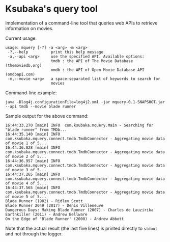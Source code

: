 # Ksubaka's query tool

Implementation of a command-line tool that queries web APIs to retrieve information on movies.

Current usage:

```
usage: mquery [-?] -a <arg> -m <arg>
 -?,--help          print this help message
 -a,--api <arg>     use the specified API. Available options:
                    tmdb : the API of The Movie Database (themoviedb.org)
                    omdb : the API of Open Movie Database API (omdbapi.com)
 -m,--movie <arg>   a space-separated list of keywords to search for
                    movies
```

Command-line example:

```
java -Dlog4j.configurationFile=log4j2.xml -jar mquery-0.1-SNAPSHOT.jar --api tmdb --movie blade runner
```

Sample output for the above command:

```
16:44:33.270 [main] INFO  com.ksubaka.mquery.Main - Searching for "blade runner" from TMDb...
16:44:35.140 [main] INFO  com.ksubaka.mquery.connect.tmdb.TmdbConnector - Aggregating movie data of movie 1 of 5...
16:44:36.028 [main] INFO  com.ksubaka.mquery.connect.tmdb.TmdbConnector - Aggregating movie data of movie 2 of 5...
16:44:36.957 [main] INFO  com.ksubaka.mquery.connect.tmdb.TmdbConnector - Aggregating movie data of movie 3 of 5...
16:44:37.265 [main] INFO  com.ksubaka.mquery.connect.tmdb.TmdbConnector - Aggregating movie data of movie 4 of 5...
16:44:37.565 [main] INFO  com.ksubaka.mquery.connect.tmdb.TmdbConnector - Aggregating movie data of movie 5 of 5...
Blade Runner (1982) - Ridley Scott
Blade Runner 2049 (2017) - Denis Villeneuve
Dangerous Days: Making Blade Runner (2007) - Charles de Lauzirika
Earthkiller (2011) - Andrew Bellware
On the Edge of 'Blade Runner' (2000) - Andrew Abbott
```

Note that the actual result (the last five lines) is printed directly to `stdout` and not through the logger.
